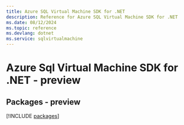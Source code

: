 ```yaml
---
title: Azure SQL Virtual Machine SDK for .NET
description: Reference for Azure SQL Virtual Machine SDK for .NET
ms.date: 08/12/2024
ms.topic: reference
ms.devlang: dotnet
ms.service: sqlvirtualmachine
---
```

# Azure Sql Virtual Machine SDK for .NET - preview
## Packages - preview
[!INCLUDE [packages](sql-virtual-machine-index.md)]